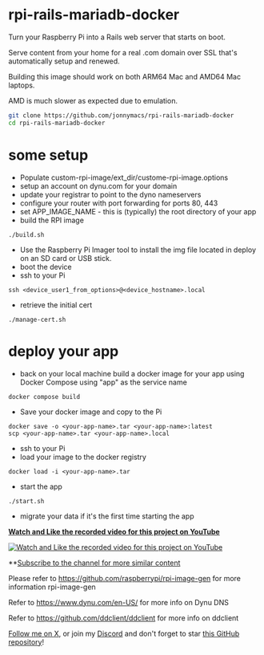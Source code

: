 # rpi-rails-mariadb-docker

Turn your Raspberry Pi into a Rails web server that starts on boot.

Serve content from your home for a real .com domain over SSL that's automatically setup and renewed.

Building this image should work on both ARM64 Mac and AMD64 Mac laptops.

AMD is much slower as expected due to emulation.

```sh
git clone https://github.com/jonnymacs/rpi-rails-mariadb-docker
cd rpi-rails-mariadb-docker
```

# some setup

 - Populate custom-rpi-image/ext_dir/custome-rpi-image.options
 - setup an account on dynu.com for your domain
 - update your registrar to point to the dyno nameservers
 - configure your router with port forwarding for ports 80, 443
 - set APP_IMAGE_NAME - this is (typically) the root directory of your app
 - build the RPI image

```
./build.sh
```

 - Use the Raspberry Pi Imager tool to install the img file located in deploy on an SD card or USB stick.
 - boot the device
 - ssh to your Pi

```
ssh <device_user1_from_options>@<device_hostname>.local
```

 - retrieve the initial cert

```
./manage-cert.sh
```

# deploy your app

 - back on your local machine build a docker image for your app using Docker Compose using "app" as the service name

```
docker compose build
```

 - Save your docker image and copy to the Pi

```
docker save -o <your-app-name>.tar <your-app-name>:latest
scp <your-app-name>.tar <your-app-name>.local
```

 - ssh to your Pi
 - load your image to the docker registry

```
docker load -i <your-app-name>.tar
```

 - start the app

```
./start.sh
```

 - migrate your data if it's the first time starting the app

**[Watch and Like the recorded video for this project on YouTube](https://www.youtube.com/watch?v=hf-W73XD8wc)** 

[![Watch and Like the recorded video for this project on YouTube](https://img.youtube.com/vi/hf-W73XD8wc/maxresdefault.jpg)](https://www.youtube.com/watch?v=hf-W73XD8wc)

**[Subscribe to the channel for more similar content](https://www.youtube.com/@macmind-io?sub_confirmation=1)

Please refer to https://github.com/raspberrypi/rpi-image-gen for more information rpi-image-gen

Refer to https://www.dynu.com/en-US/ for more info on Dynu DNS

Refer to https://github.com/ddclient/ddclient for more info on ddclient

[Follow me on X](https://x.com/jonnymacs), or join my [Discord](https://discord.gg/5KjjbhYY) and don't forget to star [this GitHub repository](https://github.com/jonnymacs/rpi_tutorials)!